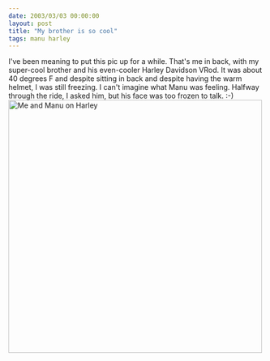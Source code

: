 ```yaml
---
date: 2003/03/03 00:00:00
layout: post
title: "My brother is so cool"
tags: manu harley
---
```


I've been meaning to put this pic up for a while. That's me in back, with my super-cool brother and his even-cooler Harley Davidson VRod. It was about 40 degrees F and despite sitting in back and despite having the warm helmet, I was still freezing. I can't imagine what Manu was feeling. Halfway through the ride, I asked him, but his face was too frozen to talk. :-)  <img src="http://kurup.org/photo/images/5305" alt="Me and Manu on Harley" width="500" />
